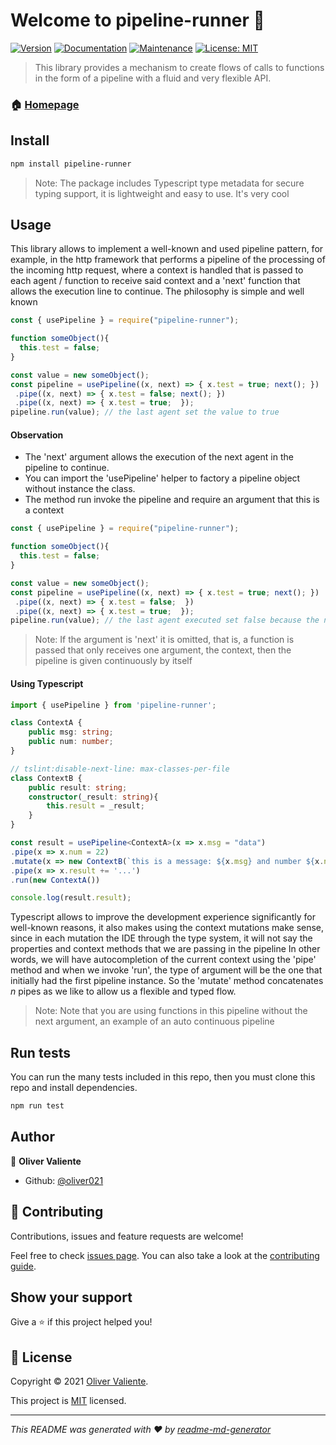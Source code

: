 # Welcome to pipeline-runner 👋
[![Version](https://img.shields.io/npm/v/pipeline-runner.svg)](https://www.npmjs.com/package/pipeline-runner)
[![Documentation](https://img.shields.io/badge/documentation-yes-brightgreen.svg)](https://github.com/oliver021/func-pipe#readme)
[![Maintenance](https://img.shields.io/badge/Maintained%3F-yes-green.svg)](https://github.com/oliver021/func-pipe/graphs/commit-activity)
[![License: MIT](https://img.shields.io/github/license/oliver021/pipeline-runner)](https://github.com/oliver021/func-pipe/blob/master/LICENSE)

>  This library provides a mechanism to create flows of calls to functions in the form of a pipeline with a fluid and very flexible API.

### 🏠 [Homepage](https://github.com/oliver021/func-pipe#readme)

## Install

```sh
npm install pipeline-runner
```

> Note: The package includes Typescript type metadata for secure typing support, it is lightweight and easy to use. It's very cool

## Usage

This library allows to implement a well-known and used pipeline pattern, for example, in the http framework that performs a pipeline of the processing of the incoming http request, where a context is handled that is passed to each agent / function to receive said context and a 'next' function that allows the execution line to continue. The philosophy is simple and well known

```javascript
const { usePipeline } = require("pipeline-runner");

function someObject(){
  this.test = false;
}

const value = new someObject();
const pipeline = usePipeline((x, next) => { x.test = true; next(); })
 .pipe((x, next) => { x.test = false; next(); })
 .pipe((x, next) => { x.test = true;  });
pipeline.run(value); // the last agent set the value to true
```

#### Observation

- The 'next' argument allows the execution of the next agent in the pipeline to continue.
- You can import the 'usePipeline' helper to factory a pipeline object without instance the class.
- The method run invoke the pipeline and require an argument that this is a context

```javascript
const { usePipeline } = require("pipeline-runner");

function someObject(){
  this.test = false;
}

const value = new someObject();
const pipeline = usePipeline((x, next) => { x.test = true; next(); })
 .pipe((x, next) => { x.test = false;  })
 .pipe((x, next) => { x.test = true;  });
pipeline.run(value); // the last agent executed set false because the next is not invoked
```

> Note: If the argument is 'next' it is omitted, that is, a function is passed that only receives one argument, the context, then the pipeline is given continuously by itself

#### Using Typescript

```typescript
import { usePipeline } from 'pipeline-runner';

class ContextA {
    public msg: string;
    public num: number;
}

// tslint:disable-next-line: max-classes-per-file
class ContextB {
    public result: string;
    constructor(_result: string){
        this.result = _result;
    }
}

const result = usePipeline<ContextA>(x => x.msg = "data")
.pipe(x => x.num = 22)
.mutate(x => new ContextB(`this is a message: ${x.msg} and number ${x.num}`))
.pipe(x => x.result += '...')
.run(new ContextA())

console.log(result.result);
```

Typescript allows to improve the development experience significantly for well-known reasons, it also makes using the context mutations make sense, since in each mutation the IDE through the type system, it will not say the properties and context methods that we are passing in the pipeline In other words, we will have autocompletion of the current context using the 'pipe' method and when we invoke 'run', the type of argument will be the one that initially had the first pipeline instance. So the 'mutate' method concatenates *n* pipes as we like to allow us a flexible and typed flow.

> Note: Note that you are using functions in this pipeline without the next argument, an example of an auto continuous pipeline

## Run tests

You can run the many tests included in this repo, then you must clone this repo and install dependencies.

```sh
npm run test
```

## Author

👤 **Oliver Valiente**

* Github: [@oliver021](https://github.com/oliver021)

## 🤝 Contributing

Contributions, issues and feature requests are welcome!

Feel free to check [issues page](https://github.com/oliver021/func-pipe/issues). You can also take a look at the [contributing guide](https://github.com/oliver021/func-pipe/blob/master/CONTRIBUTING.md).

## Show your support

Give a ⭐️ if this project helped you!


## 📝 License

Copyright © 2021 [Oliver Valiente](https://github.com/oliver021).

This project is [MIT](https://github.com/oliver021/func-pipe/blob/master/LICENSE) licensed.

***
_This README was generated with ❤️ by [readme-md-generator](https://github.com/kefranabg/readme-md-generator)_